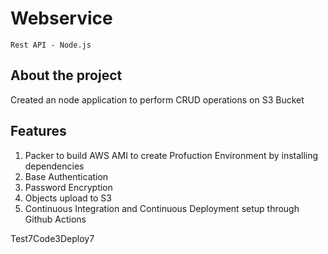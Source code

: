 # Webservice
``Rest API - Node.js``

## About the project
Created an node application to perform CRUD operations on S3 Bucket  

## Features
1. Packer to build AWS AMI to create Profuction Environment by installing dependencies
2. Base Authentication
3. Password Encryption
4. Objects upload to S3
5. Continuous Integration and Continuous Deployment setup through Github Actions


Test7Code3Deploy7
